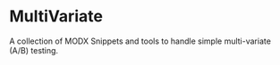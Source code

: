 # MultiVariate

A collection of MODX Snippets and tools to handle simple multi-variate (A/B) testing.
